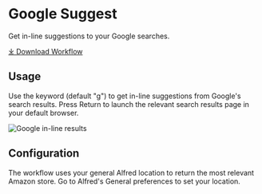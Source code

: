 # Google Suggest

Get in-line suggestions to your Google searches.

<a href='https://github.com/alfredapp/google-suggest/releases/latest/download/Google.Suggest.alfredworkflow'>⤓ Download Workflow</a>

## Usage

Use the keyword (default "g") to get in-line suggestions from Google's search results. Press Return to launch the relevant search results page in your default browser.

![Google in-line results](google-search-results.png)

## Configuration

The workflow uses your general Alfred location to return the most relevant Amazon store. Go to Alfred's General preferences to set your location.

